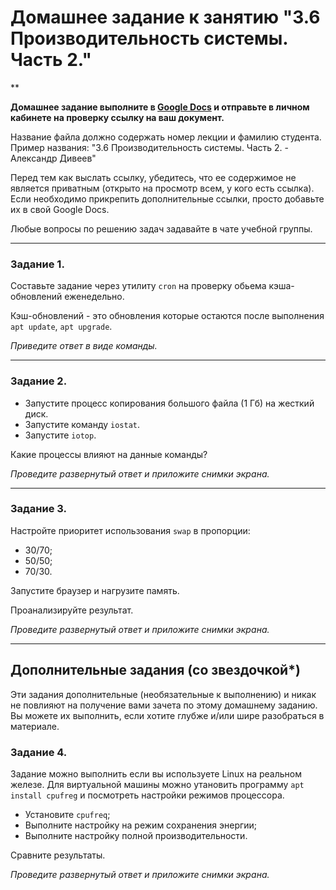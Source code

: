 # Домашнее задание к занятию "3.6 Производительность системы. Часть 2."

**

**Домашнее задание выполните в [Google Docs](https://docs.google.com/) и отправьте в личном кабинете на проверку ссылку на ваш документ.**

Название файла должно содержать номер лекции и фамилию студента. Пример названия: "3.6 Производительность системы. Часть 2. - Александр Дивеев"

Перед тем как выслать ссылку, убедитесь, что ее содержимое не является приватным (открыто на просмотр всем, у кого есть ссылка). Если необходимо прикрепить дополнительные ссылки, просто добавьте их в свой Google Docs.

Любые вопросы по решению задач задавайте в чате учебной группы.

------

### Задание 1.

Составьте задание через утилиту `cron` на проверку обьема кэша-обновлений еженедельно.

Кэш-обновлений - это обновления которые остаются после выполнения `apt update`, `apt upgrade`.

*Приведите ответ в виде команды.*

------

### Задание 2.

- Запустите процесс копирования большого файла (1 Гб) на жесткий диск.
- Запустите команду `iostat`.
- Запустите `iotop`.

Какие процессы влияют на данные команды?

*Проведите развернутый ответ и приложите снимки экрана.*


------

### Задание 3.

Настройте приоритет использования `swap` в пропорции:

- 30/70;
- 50/50;
- 70/30.

Запустите браузер и нагрузите память.

Проанализируйте результат.

*Проведите развернутый ответ и приложите снимки экрана.*

------


## Дополнительные задания (со звездочкой*)
Эти задания дополнительные (необязательные к выполнению) и никак не повлияют на получение вами зачета по этому домашнему заданию. Вы можете их выполнить, если хотите глубже и/или шире разобраться в материале.

### Задание 4.

Задание можно выполнить если вы используете Linux на реальном железе. Для виртуальной машины можно утановить программу `apt install cpufreg` и посмотреть настройки режимов процессора.

- Установите `cpufreq`;
- Выполните настройку на режим сохранения энергии;
- Выполните настройку полной производительности.

Сравните результаты.

*Проведите развернутый ответ и приложите снимки экрана.*

